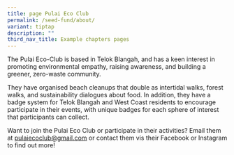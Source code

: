 ```yaml
---
title: page Pulai Eco Club
permalink: /seed-fund/about/
variant: tiptap
description: ""
third_nav_title: Example chapters pages
---
```

<p>The Pulai Eco-Club is based in Telok Blangah, and has a keen interest
in promoting environmental empathy, raising awareness, and building a greener,
zero-waste community.</p>
<p>They have organised beach cleanups that double as intertidal walks, forest
walks, and sustainability dialogues about food. In addition, they have
a badge system for Telok Blangah and West Coast residents to encourage
participate in their events, with unique badges for each sphere of interest
that participants can collect.</p>
<p>Want to join the Pulai Eco Club or participate in their activities? Email
them at <a href="mailto:&quot;pulaiecoclub@gmail.com&quot;" rel="noopener noreferrer nofollow" target="_blank">pulaiecoclub@gmail.com</a> or
contact them vis their Facebook or Instagram to find out more!</p>